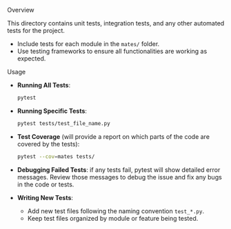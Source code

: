 Overview

This directory contains unit tests, integration tests, and any other automated tests for the project.

- Include tests for each module in the `mates/` folder.
- Use testing frameworks to ensure all functionalities are working as expected.


Usage

- **Running All Tests**: 
    ```bash
    pytest
    ```

- **Running Specific Tests**: 
    ```bash
    pytest tests/test_file_name.py
    ```

- **Test Coverage** (will provide a report on which parts of the code are covered by the tests):
    ```bash
    pytest --cov=mates tests/
    ```

- **Debugging Failed Tests**: if any tests fail, pytest will show detailed error messages. Review those messages to debug the issue and fix any bugs in the code or tests.

- **Writing New Tests**:
  - Add new test files following the naming convention `test_*.py`.
  - Keep test files organized by module or feature being tested.
